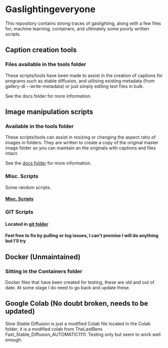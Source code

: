 # Gaslightingeveryone

This repository contains strong traces of gaslighting, along with a few files for; machine learning, containers, and ultimately some poorly written scripts.

## Caption creation tools

### Files available in the tools folder

These scripts/tools have been made to assist in the creation of captions for programs such as stable diffusion, and utilising existing metadata (from gallery-dl --write-metadata) or just simply editing text files in bulk.

See the docs folder for more information.

## Image manipulation scripts

### Available in the tools folder

These scripts/tools can assist in resizing or changing the aspect ratio of images in folders.
They are written to create a copy of the original master image folder so you can maintain an the originals with captions and files intact.

See the [docs folder](https://github.com/mediocreatmybest/gaslightingeveryone/tree/main/docs) for more information.

### Misc. Scripts

Some random scripts.

#### [Misc. Scripts](https://github.com/mediocreatmybest/gaslightingeveryone/tree/main/Scripts/)

### GIT Scripts

#### Located in [git folder](https://github.com/mediocreatmybest/gaslightingeveryone/tree/main/Scripts/git)

#### Feel free to fix by pulling or log issues, I can't promise I will do anything but I'll try

## Docker (Unmaintained)

### Sitting in the Containers folder

Docker files that have been created for testing, these are old and out of date.
At some stage I do need to go back and update these.

## Google Colab (No doubt broken, needs to be updated)

Slow Stable Diffusion is just a modified Colab file located in the Colab folder, it is a modified colab from TheLastBens Fast_Stable_Diffusion_AUTOMATIC1111.
Testing only but seem to work well enough.
